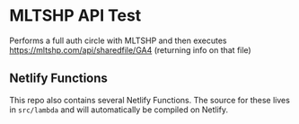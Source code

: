 # MLTSHP API Test

Performs a full auth circle with MLTSHP and then executes https://mltshp.com/api/sharedfile/GA4 (returning info on that file)

## Netlify Functions

This repo also contains several Netlify Functions. The source for these lives in `src/lambda` and will automatically be compiled on Netlify.
